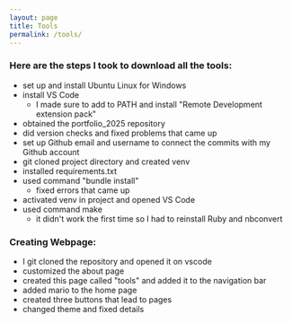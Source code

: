 ```yaml
---
layout: page
title: Tools
permalink: /tools/
---
```


### Here are the steps I took to download all the tools:
- set up and install Ubuntu Linux for Windows
- install VS Code
    - I made sure to add to PATH and install "Remote Development extension pack"
- obtained the portfolio_2025 repository 
- did version checks and fixed problems that came up
- set up Github email and username to connect the commits with my Github account
- git cloned project directory and created venv
- installed requirements.txt
- used command "bundle install"
    - fixed errors that came up
- activated venv in project and opened VS Code
- used command make
    - it didn't work the first time so I had to reinstall Ruby and nbconvert

### Creating Webpage:
- I git cloned the repository and opened it on vscode
- customized the about page 
- created this page called "tools" and added it to the navigation bar
- added mario to the home page
- created three buttons that lead to pages
- changed theme and fixed details